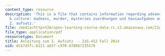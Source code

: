 ```yaml
---
content_type: resource
description: 'This is a file that contains information regarding advanced german literature
  & culture: madness, murder, mysteries zuordnungen und hausaufgaben anleitung zum
  2. aufsatz.'
file: /media/https%3A/open-learning-course-data-rc.s3.amazonaws.com/21g-412-advanced-german-literature-culture-madness-murder-mysteries-fall-2014/dcb7d3fcb221a037c970878867235570_MIT21G_412F14_physiker.pdf
file_type: application/pdf
resourcetype: Document
title: Anleitung zum 2. Aufsatz  - 21G.412 Fall 2014
uid: dcb7d3fc-b221-a037-c970-878867235570
---
```

